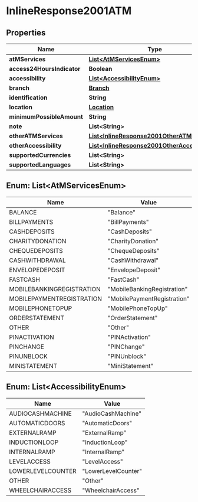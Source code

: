 
# InlineResponse2001ATM

## Properties
Name | Type | Description | Notes
------------ | ------------- | ------------- | -------------
**atMServices** | [**List&lt;AtMServicesEnum&gt;**](#List&lt;AtMServicesEnum&gt;) |  |  [optional]
**access24HoursIndicator** | **Boolean** |  |  [optional]
**accessibility** | [**List&lt;AccessibilityEnum&gt;**](#List&lt;AccessibilityEnum&gt;) |  |  [optional]
**branch** | [**Branch**](Branch.md) |  |  [optional]
**identification** | **String** |  |  [optional]
**location** | [**Location**](Location.md) |  |  [optional]
**minimumPossibleAmount** | **String** |  |  [optional]
**note** | **List&lt;String&gt;** |  |  [optional]
**otherATMServices** | [**List&lt;InlineResponse2001OtherATMServices&gt;**](InlineResponse2001OtherATMServices.md) |  |  [optional]
**otherAccessibility** | [**List&lt;InlineResponse2001OtherAccessibility&gt;**](InlineResponse2001OtherAccessibility.md) |  |  [optional]
**supportedCurrencies** | **List&lt;String&gt;** |  |  [optional]
**supportedLanguages** | **List&lt;String&gt;** |  |  [optional]


<a name="List<AtMServicesEnum>"></a>
## Enum: List&lt;AtMServicesEnum&gt;
Name | Value
---- | -----
BALANCE | &quot;Balance&quot;
BILLPAYMENTS | &quot;BillPayments&quot;
CASHDEPOSITS | &quot;CashDeposits&quot;
CHARITYDONATION | &quot;CharityDonation&quot;
CHEQUEDEPOSITS | &quot;ChequeDeposits&quot;
CASHWITHDRAWAL | &quot;CashWithdrawal&quot;
ENVELOPEDEPOSIT | &quot;EnvelopeDeposit&quot;
FASTCASH | &quot;FastCash&quot;
MOBILEBANKINGREGISTRATION | &quot;MobileBankingRegistration&quot;
MOBILEPAYMENTREGISTRATION | &quot;MobilePaymentRegistration&quot;
MOBILEPHONETOPUP | &quot;MobilePhoneTopUp&quot;
ORDERSTATEMENT | &quot;OrderStatement&quot;
OTHER | &quot;Other&quot;
PINACTIVATION | &quot;PINActivation&quot;
PINCHANGE | &quot;PINChange&quot;
PINUNBLOCK | &quot;PINUnblock&quot;
MINISTATEMENT | &quot;MiniStatement&quot;


<a name="List<AccessibilityEnum>"></a>
## Enum: List&lt;AccessibilityEnum&gt;
Name | Value
---- | -----
AUDIOCASHMACHINE | &quot;AudioCashMachine&quot;
AUTOMATICDOORS | &quot;AutomaticDoors&quot;
EXTERNALRAMP | &quot;ExternalRamp&quot;
INDUCTIONLOOP | &quot;InductionLoop&quot;
INTERNALRAMP | &quot;InternalRamp&quot;
LEVELACCESS | &quot;LevelAccess&quot;
LOWERLEVELCOUNTER | &quot;LowerLevelCounter&quot;
OTHER | &quot;Other&quot;
WHEELCHAIRACCESS | &quot;WheelchairAccess&quot;



